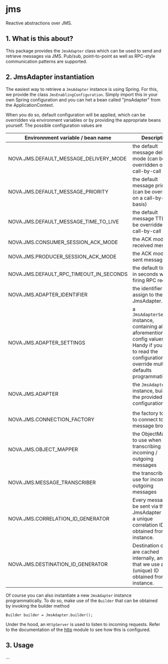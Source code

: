 jms
=========

Reactive abstractions over JMS.

## 1. What is this about?
This package provides the ```JmsAdapter``` class which can be used to 
send and retrieve messages via JMS. Pub/sub, point-to-point as well as
RPC-style communication patterns are supported.

## 2. JmsAdapter instantiation

The easiest way to retrieve a ```JmsAdapter``` instance is using Spring. For this, we provide
the class ```JmsEnablingConfiguration```. Simply import this in your own Spring configuration
and you can het a bean called "jmsAdapter" from the ApplicationContext.

When you do so, default configuration will be applied, which can be overridden via
environment variables or by providing the appropriate beans yourself. The possible
configuration values are

  | Environnment variable / bean name       | Description                                                                   | Default value |
  |-----------------------------------------|-------------------------------------------------------------------------------|---------------|
  | NOVA.JMS.DEFAULT_MESSAGE_DELIVERY_MODE  | the default message delivery mode (can be overridden on a call-by-call basis) | Message.DEFAULT_DELIVERY_MODE |
  | NOVA.JMS.DEFAULT_MESSAGE_PRIORITY       | the default message priority (can be overridden on a call-by-call basis)      | Message.DEFAULT_PRIORITY |
  | NOVA.JMS.DEFAULT_MESSAGE_TIME_TO_LIVE   | the default message TTL (can be overridden on a call-by-call basis)           | Message.DEFAULT_TIME_TO_LIVE |
  | NOVA.JMS.CONSUMER_SESSION_ACK_MODE      | the ACK mode for received messages | Session.AUTO_ACKNOWLEDGE                 |
  | NOVA.JMS.PRODUCER_SESSION_ACK_MODE      | the ACK mode for sent messages | Session.AUTO_ACKNOWLEDGE                     |
  | NOVA.JMS.DEFAULT_RPC_TIMEOUT_IN_SECONDS | the default timeout in seconds when firing RPC requests                       | 30 |
  | NOVA.JMS.ADAPTER_IDENTIFIER             | the identifier to assign to the JmsAdapter.                                   | <null> |
  | NOVA.JMS.ADAPTER_SETTINGS               | a ```JmsAdapterSettings``` instance, containing all aforementioned config values. Handy if you want to read the configuration or override multiple defaults programmatically. |  |
  | NOVA.JMS.ADAPTER                        | the ```JmsAdapter``` instance, built with the provided configuration          |  |
  | | | |
  | NOVA.JMS.CONNECTION_FACTORY             | the factory to use to connect to the message broker.                          | default ObjectMapper, for details see [here](../comm/README.md) |
  | NOVA.JMS.OBJECT_MAPPER                  | the ObjectMapper to use when transcribing incoming / outgoing messages        | default ObjectMapper, for details see [here](../comm/README.md) |
  | NOVA.JMS.MESSAGE_TRANSCRIBER            | the transcriber to use for incoming / outgoing messages                       | default transcriber, for details see [here](../comm/README.md) |
  | NOVA.JMS.CORRELATION_ID_GENERATOR       | Every message will be sent via the JmsAdapter using a unique correlation ID, obtained from this instance. | default UUID provider |
  | NOVA.JMS.DESTINATION_ID_GENERATOR       | Destination objects are cached internally, and for that we use a (unique) ID obtained from this instance. | default ID provider, only override if you know what you're doing |

Of course you can also instantiate a new ```JmsAdapter``` instance programmatically. To do so,
make use of the ```Builder``` that can be obtained by invoking the builder method
 
```
Builder builder = JmsAdapter.builder();
```

Under the hood, an ```HttpServer``` is used to listen to incoming requests. Refer to the 
documentation of the [http](../http/README.md) module to see how this is configured.

## 3. Usage

...
